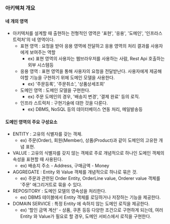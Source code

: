 ### 아키텍쳐 개요

#### 네 개의 영역
* 아키텍처를 설계할 때 출현하는 전형적인 영역은 '표현', '응용', '도메인', '인프라스트럭처'의 네 영역이다.
    * 표현 영역 : 요청을 받아 응용 영역에 전달하고 응용 영역의 처리 결과를 사용자에게 보여주는 역할
        * ex) 표현 영역의 사용자는 웹브라우저를 사용하는 사람, Rest Api 호출하는 외부 시스템등
    * 응용 영역 : 표현 영역을 통해 사용자의 요청을 전달받난다. 사용자에게 제공해야할 기능을 구현하기 위헤 도메인 모델을 사용한다.
        * ex) '주문등록', '주문취소', '상품상세조회'
    * 도메인 영역 : 도메인 모델을 구현한다.
        * ex) 주문 도메인의 경우, '배송지 변경', '결제 완료' 등의 로직.
    * 인프라 스트럭처 : 구현기술에 대한 것을 다룬다.
        * ex) DBMS, NoSQL 등의 데이터베이스 연동 처리, 메일발송등


#### 도메인 영역의 주요 구성요소
* ENTITY : 고유의 식별자를 갖는 객체. 
    * ex) 주문(Order), 회원(Member), 상품(Product)과 같이 도메인의 고유한 개념 표현.
* VALUE : 고유의 식별자를 갖지 않는 객체로 주로 개념적으로 하나인 도메인 객체의 속성을 표현할 때 사용된다.
    * ex) 배송지 주소 - Address, 구매금액 - Money
* AGGREGATE : Entity 와 Value 객체를 개념적으로 하나로 묶은 것.
    * ex) 주문과 관련된 Order Entity, OrderLine value, Orderer value 객체를 '주문' 애그리거트로 묶을 수 있다.
* REPOSITORY : 도메인 모델의 영속성을 처리한다.
    * ex) DBMS 테이블에서 Entity 객체를 로딩하거나 저장하는 기능을 제공한다.
* DOMAIN SERVICE : 특정 Entity 에 속하지 않는 도메인 로직을 제공한다. 
    * ex) '할인 금액 계산' - 상품, 쿠폰 등등 다양한 조건으로 구현하게 되는데, 여러 Entity 와 Value가 필요로 할 경우, 도메인 서비스에서 로직을 구현한다.

